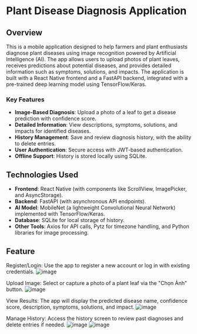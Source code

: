 # Plant Disease Diagnosis Application

## Overview
This is a mobile application designed to help farmers and plant enthusiasts diagnose plant diseases using image recognition powered by Artificial Intelligence (AI). 
The app allows users to upload photos of plant leaves, receives predictions about potential diseases, and provides detailed information such as symptoms, solutions, and impacts.
The application is built with a React Native frontend and a FastAPI backend, integrated with a pre-trained deep learning model using TensorFlow/Keras.

### Key Features
- **Image-Based Diagnosis**: Upload a photo of a leaf to get a disease prediction with confidence score.
- **Detailed Information**: View descriptions, symptoms, solutions, and impacts for identified diseases.
- **History Management**: Save and review diagnosis history, with the ability to delete entries.
- **User Authentication**: Secure access with JWT-based authentication.
- **Offline Support**: History is stored locally using SQLite.

## Technologies Used
- **Frontend**: React Native (with components like ScrollView, ImagePicker, and AsyncStorage).
- **Backend**: FastAPI (with asynchronous API endpoints).
- **AI Model**: MobileNet (a lightweight Convolutional Neural Network) implemented with TensorFlow/Keras.
- **Database**: SQLite for local storage of history.
- **Other Tools**: Axios for API calls, Pytz for timezone handling, and Python libraries for image processing.

## Feature
Register/Login: Use the app to register a new account or log in with existing credentials.
![image](https://github.com/user-attachments/assets/a27cadad-2820-49ef-8295-3a42a281d083)

Upload Image: Select or capture a photo of a plant leaf via the "Chọn Ảnh" button.
![image](https://github.com/user-attachments/assets/ea91698f-0a15-44cf-96fd-4154c86dd0ed)

View Results: The app will display the predicted disease name, confidence score, description, symptoms, solutions, and impact.
![image](https://github.com/user-attachments/assets/5af56ff9-bb5e-4057-9037-323c66470922)

Manage History: Access the history screen to review past diagnoses and delete entries if needed.
![image](https://github.com/user-attachments/assets/0c5bb71c-2201-49ce-9734-f7783308368b)
![image](https://github.com/user-attachments/assets/792ddc91-0662-4ad8-acf3-f1d50a5963b3)
